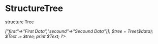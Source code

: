 # StructureTree
structure Tree
<i>
  <?php
include 'tree.php';

$Text = 'Structure Tree'.PHP_EOL;
$Data = ["one"=>["first"=>"First Data","secound"=>"Secound Data"]];

$tree = Tree($data);
$Text .= $tree;

print $Text;
?>
</i>
